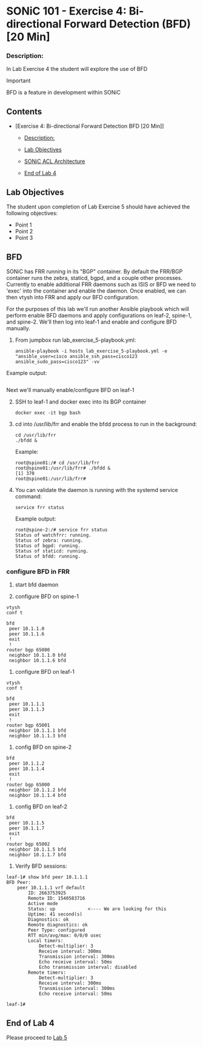 # SONiC 101 - Exercise 4: Bi-directional Forward Detection (BFD) [20 Min]

### Description: 
In Lab Exercise 4 the student will explore the use of BFD 

> [!IMPORTANT]
> BFD is a feature in development within SONiC
> 


## Contents
- [Exercise 4: Bi-directional Forward Detection BFD \[20 Min\]]
    - [Description:](#description)
  - [Lab Objectives](#lab-objectives)
  - [SONiC ACL Architecture](#sonic-acl-architecture)

  - [End of Lab 4](#end-of-lab-4)
  
## Lab Objectives
The student upon completion of Lab Exercise 5 should have achieved the following objectives:

* Point 1
* Point 2
* Point 3

## BFD 

SONiC has FRR running in its "BGP" container. By default the FRR/BGP container runs the zebra, staticd, bgpd, and a couple other processes. Currently to enable additional FRR daemons such as ISIS or BFD we need to 'exec' into the container and enable the daemon. Once enabled, we can then vtysh into FRR and apply our BFD configuration.

For the purposes of this lab we'll run another Ansible playbook which will perform enable BFD daemons and apply configurations on leaf-2, spine-1, and spine-2. We'll then log into leaf-1 and enable and configure BFD manually.

1.  From jumpbox run lab_exercise_5-playbook.yml:
   
	```
	ansible-playbook -i hosts lab_exercise_5-playbook.yml -e "ansible_user=cisco ansible_ssh_pass=cisco123 ansible_sudo_pass=cisco123" -vv
	```
Example output:
```

```

Next we'll manually enable/configure BFD on leaf-1

2.  SSH to leaf-1 and docker exec into its BGP container 

	```
	docker exec -it bgp bash
	```

3.  cd into /usr/lib/frr and enable the bfdd process to run in the background:

	```
	cd /usr/lib/frr
	./bfdd &
	```

	Example:
	```
	root@spine01:/# cd /usr/lib/frr
	root@spine01:/usr/lib/frr# ./bfdd &
	[1] 370
	root@spine01:/usr/lib/frr# 
	```

4.  You can validate the daemon is running with the systemd service command:
   
	```
	service frr status
	```
	Example output:
	```
	root@spine-2:/# service frr status
	Status of watchfrr: running.
	Status of zebra: running.
	Status of bgpd: running.
	Status of staticd: running.
	Status of bfdd: running.
	```

### configure BFD in FRR
1. start bfd daemon
   
2. configure BFD on spine-1
```
vtysh
conf t
```
```
bfd
 peer 10.1.1.0
 peer 10.1.1.6
 exit
 !
router bgp 65000
 neighbor 10.1.1.0 bfd
 neighbor 10.1.1.6 bfd
```

1. configure BFD on leaf-1
```
vtysh
conf t
```
```
bfd
 peer 10.1.1.1
 peer 10.1.1.3
 exit
 !
router bgp 65001
 neighbor 10.1.1.1 bfd
 neighbor 10.1.1.3 bfd
```

1. config BFD on spine-2
```
bfd
 peer 10.1.1.2
 peer 10.1.1.4
 exit
 !
router bgp 65000
 neighbor 10.1.1.2 bfd
 neighbor 10.1.1.4 bfd
```

1. config BFD on leaf-2
```
bfd
 peer 10.1.1.5
 peer 10.1.1.7
 exit
 !
router bgp 65002
 neighbor 10.1.1.5 bfd
 neighbor 10.1.1.7 bfd
```

1. Verify BFD sessions:

```
leaf-1# show bfd peer 10.1.1.1
BFD Peer:
	peer 10.1.1.1 vrf default
		ID: 2663753925
		Remote ID: 1540583716
		Active mode
		Status: up            <---- We are looking for this
		Uptime: 41 second(s)
		Diagnostics: ok
		Remote diagnostics: ok
		Peer Type: configured
		RTT min/avg/max: 0/0/0 usec
		Local timers:
			Detect-multiplier: 3
			Receive interval: 300ms
			Transmission interval: 300ms
			Echo receive interval: 50ms
			Echo transmission interval: disabled
		Remote timers:
			Detect-multiplier: 3
			Receive interval: 300ms
			Transmission interval: 300ms
			Echo receive interval: 50ms

leaf-1# 
```

## End of Lab 4
Please proceed to [Lab 5](https://github.com/scurvy-dog/sonic-dcloud/blob/main/1-SONiC_101/lab_exercise_5.md)
